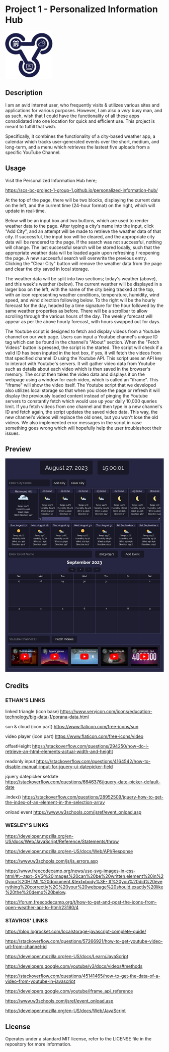 # Project 1 - Personalized Information Hub

<img src = "./assets/images/favicon.png" alt = "Project Logo" width = "150px"/>

## Description

I am an avid internet user, who frequently visits & utilizes various sites and applications for various purposes. However, I am also a *very* busy man, and as such, wish that I could have the functionality of all these apps consolidated into one location for quick and efficient use. This project is meant to fulfill that wish.

Specifically, it combines the functionality of a city-based weather app, a calendar which tracks user-generated events over the short, medium, and long-term, and a menu which retrieves the lastest five uploads from a specific YouTube Channel.

## Usage

Visit the Personalized Information Hub here;

https://scs-bc-project-1-group-1.github.io/personalized-information-hub/

At the top of the page, there will be two blocks, displaying the current date on the left, and the current time (24-hour format) on the right, which will update in real-time.

Below will be an input box and two buttons, which are used to render weather data to the page. After typing a city's name into the input, click "Add City", and an attempt will be made to retrieve the weather data of that city. If successful, the input box will be cleared, and the appropriate city data will be rendered to the page. If the search was not successful, nothing will change. The last successful search will be stored locally, such that the appropriate weather data will be loaded again upon refreshing / reopening the page. A new successful search will overwrite the previous entry. Clicking the "Clear City" button will remove the weather data from the page and clear the city saved in local storage.

The weather data will be split into two sections; today's weather (above), and this week's weather (below). The current weather will be displayed in a larger box on the left, with the name of the city being tracked at the top, with an icon representing weather conditions, temperature, humidity, wind speed, and wind direction following below. To the right will be the hourly forecast for the day, headed by a time signature for the hour followed by the same weather properties as before. There will be a scrollbar to allow scrolling through the various hours of the day. The weekly forecast will appear as per the above hourly forecast, with hours swapped out for days.

The Youtube script is designed to fetch and display videos from a Youtube channel on our web page. Users can input a Youtube channel's unique ID tag which can be found in the channel's "About" section. When the "Fetch Videos" button is pressed, the script is the started. The script will check if a valid ID has been inputed in the text box, if yes, it will fetch the videos from that specified channel ID using the Youtube API. This script uses an API key to interact with Youtube's servers. It will gather video data from Youtube such as details about each video which is then saved in the browser's memory. The script then takes the video data and displays it on the webpage using a window for each video, which is called an "iframe". This "iframe" will show the video itself. The Youtube script that we developed also utilizes local storage so that when you close the page or refresh it will display the previously loaded content instead of pinging the Youtube servers to constantly fetch which would use up your daily 10,000 queries limit. If you fetch videos from one channel and then type in a new channel's ID and fetch again, the script updates the saved video data. This way, the new channel's videos will replace the old ones, but you won't lose the old videos. We also implemented error messages in the script in case something goes wrong which will hopefully help the user troubleshoot their issues. 

## Preview

![Preview of Personalized Information Hub](./assets/images/project-1-website-preview.jpg)

## Credits

### ETHAN'S LINKS

linked triangle (icon base)
https://www.veryicon.com/icons/education-technology/big-data-1/porana-data.html

sun & cloud (icon part)
https://www.flaticon.com/free-icons/sun

video player (icon part)
https://www.flaticon.com/free-icons/video

offsetHeight
https://stackoverflow.com/questions/294250/how-do-i-retrieve-an-html-elements-actual-width-and-height

readonly input
https://stackoverflow.com/questions/4164542/how-to-disable-manual-input-for-jquery-ui-datepicker-field

jquery datepicker setdate
https://stackoverflow.com/questions/6646376/jquery-date-picker-default-date

.index()
https://stackoverflow.com/questions/28952509/jquery-how-to-get-the-index-of-an-element-in-the-selection-array

onload event
https://www.w3schools.com/jsref/event_onload.asp

### WESLEY'S LINKS

https://developer.mozilla.org/en-US/docs/Web/JavaScript/Reference/Statements/throw

https://developer.mozilla.org/en-US/docs/Web/API/Response

https://www.w3schools.com/js/js_errors.asp

https://www.freecodecamp.org/news/use-svg-images-in-css-html/#:~:text=SVG%20images%20can%20be%20written,element%20in%20your%20HTML%20document.&text=body%3E-,If%20you%20did%20everything%20correctly%2C%20your%20webpage%20should,exactly%20like%20the%20demo%20below.

https://forum.freecodecamp.org/t/how-to-get-and-post-the-icons-from-open-weather-api-to-html/23180/4

### STAVROS' LINKS

https://blog.logrocket.com/localstorage-javascript-complete-guide/

https://stackoverflow.com/questions/57266921/how-to-get-youtube-video-url-from-channel-id

https://developer.mozilla.org/en-US/docs/Learn/JavaScript

https://developers.google.com/youtube/v3/docs/videos#methods

https://stackoverflow.com/questions/45141465/how-to-get-the-data-of-a-video-from-youtube-in-javascript

https://developers.google.com/youtube/iframe_api_reference

https://www.w3schools.com/jsref/event_onload.asp

https://developer.mozilla.org/en-US/docs/Web/JavaScript

## License

Operates under a standard MIT license, refer to the LICENSE file in the repository for more information.
